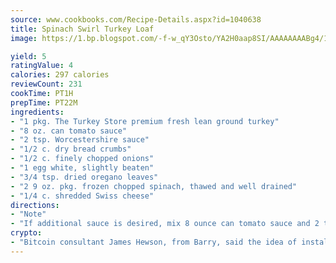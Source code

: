 ```yaml
---
source: www.cookbooks.com/Recipe-Details.aspx?id=1040638
title: Spinach Swirl Turkey Loaf
image: https://1.bp.blogspot.com/-f-w_qY3Osto/YA2H0aap8SI/AAAAAAAABg4/17myAO5s9b8JksYvWDXpYkaDlcY0g6k_gCLcBGAsYHQ/s296/3.png

yield: 5
ratingValue: 4
calories: 297 calories
reviewCount: 231
cookTime: PT1H
prepTime: PT22M
ingredients:
- "1 pkg. The Turkey Store premium fresh lean ground turkey"
- "8 oz. can tomato sauce"
- "2 tsp. Worcestershire sauce"
- "1/2 c. dry bread crumbs"
- "1/2 c. finely chopped onions"
- "1 egg white, slightly beaten"
- "3/4 tsp. dried oregano leaves"
- "2 9 oz. pkg. frozen chopped spinach, thawed and well drained"
- "1/4 c. shredded Swiss cheese"
directions:
- "Note"
- "If additional sauce is desired, mix 8 ounce can tomato sauce and 2 teaspoons Worcestershire sauce."
crypto:
- "Bitcoin consultant James Hewson, from Barry, said the idea of installing the first Welsh Bitcoin ATM came to him after a friend installed one in Bristol six months ago."
---
```

